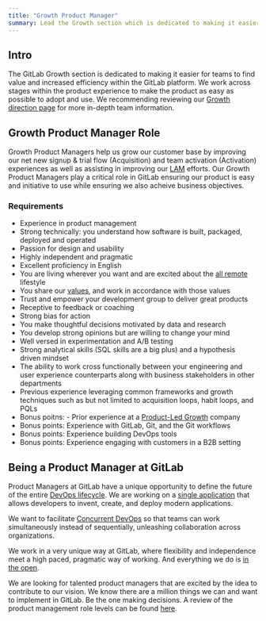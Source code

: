 ```yaml
---
title: "Growth Product Manager"
summary: Lead the Growth section which is dedicated to making it easier for teams to find value and increased efficiency within the GitLab platform.
---
```


## Intro

The GitLab Growth section is dedicated to making it easier for teams to find value and increased efficiency within the GitLab platform. We work across stages within the product experience to make the product as easy as possible to adopt and use. We recommending reviewing our [Growth direction page](https://about.gitlab.com/handbook/marketing/growth) for more in-depth team information.

## Growth Product Manager Role

Growth Product Managers help us grow our customer base by improving our net new signup & trial flow (Acquisition) and team activation (Activation) experiences as well as assisting in improving our [LAM](https://about.gitlab.com/handbook/sales/field-operations/sales-systems/gtm-technical-documentation/#landed-addressable-market-lam) efforts. Our Growth Product Managers play a critical role in GitLab ensuring our product is easy and initiative to use while ensuring we also acheive business objectives.

### Requirements

- Experience in product management
- Strong technically: you understand how software is built, packaged, deployed and operated
- Passion for design and usability
- Highly independent and pragmatic
- Excellent proficiency in English
- You are living wherever you want and are excited about the [all remote](https://about.gitlab.com/company/culture/all-remote/) lifestyle
- You share our [values](/handbook/values/), and work in accordance with those values
- Trust and empower your development group to deliver great products
- Receptive to feedback or coaching
- Strong bias for action
- You make thoughtful decisions motivated by data and research
- You develop strong opinions but are willing to change your mind
- Well versed in experimentation and A/B testing
- Strong analytical skills (SQL skills are a big plus) and a hypothesis driven mindset
- The ability to work cross functionally between your engineering and user experience counterparts along with business stakeholders in other departments
- Previous experience leveraging common frameworks and growth techniques such as but not limited to acquisition loops, habit loops, and PQLs
- Bonus poitns: - Prior experience at a [Product-Led Growth](https://productled.com/blog/product-led-growth-definition/) company
- Bonus points: Experience with GitLab, Git, and the Git workflows
- Bonus points: Experience building DevOps tools
- Bonus points: Experience engaging with customers in a B2B setting

## Being a Product Manager at GitLab

Product Managers at GitLab have a unique opportunity to define the future of the
entire [DevOps lifecycle](https://about.gitlab.com/stages-devops-lifecycle/). We
are working on a [single application](https://about.gitlab.com/handbook/product/single-application) that
allows developers to invent, create, and deploy modern applications.

We want to facilitate [Concurrent DevOps](https://about.gitlab.com/topics/concurrent-devops/) so that teams can work simultaneously instead of sequentially, unleashing collaboration across organizations.

We work in a very unique way at GitLab, where flexibility and independence meet
a high paced, pragmatic way of working. And everything we do is [in the open](https://about.gitlab.com/handbook/).

We are looking for talented product managers that are excited by the idea to
contribute to our vision. We know there are a million things we can and want to
implement in GitLab. Be the one making decisions. A review of the product management role levels can be found [here](https://about.gitlab.com/job-families/product/product-manager/#career-paths).
